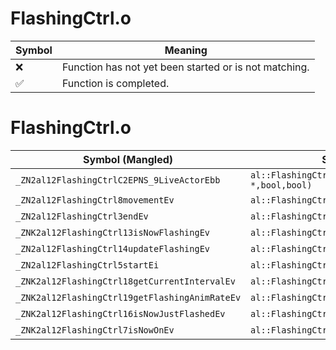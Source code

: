# FlashingCtrl.o
| Symbol | Meaning 
| ------------- | ------------- 
| :x: | Function has not yet been started or is not matching. 
| :white_check_mark: | Function is completed. 


# FlashingCtrl.o
| Symbol (Mangled) | Symbol (Demangled) | Decompiled? |
| ------------- |  ------------- | ------------- |
| `_ZN2al12FlashingCtrlC2EPNS_9LiveActorEbb` | `al::FlashingCtrl::FlashingCtrl(al::LiveActor *,bool,bool)` | :x: |
| `_ZN2al12FlashingCtrl8movementEv` | `al::FlashingCtrl::movement(void)` | :x: |
| `_ZN2al12FlashingCtrl3endEv` | `al::FlashingCtrl::end(void)` | :x: |
| `_ZNK2al12FlashingCtrl13isNowFlashingEv` | `al::FlashingCtrl::isNowFlashing(void)const` | :x: |
| `_ZN2al12FlashingCtrl14updateFlashingEv` | `al::FlashingCtrl::updateFlashing(void)` | :x: |
| `_ZN2al12FlashingCtrl5startEi` | `al::FlashingCtrl::start(int)` | :x: |
| `_ZNK2al12FlashingCtrl18getCurrentIntervalEv` | `al::FlashingCtrl::getCurrentInterval(void)const` | :x: |
| `_ZNK2al12FlashingCtrl19getFlashingAnimRateEv` | `al::FlashingCtrl::getFlashingAnimRate(void)const` | :x: |
| `_ZNK2al12FlashingCtrl16isNowJustFlashedEv` | `al::FlashingCtrl::isNowJustFlashed(void)const` | :x: |
| `_ZNK2al12FlashingCtrl7isNowOnEv` | `al::FlashingCtrl::isNowOn(void)const` | :x: |
